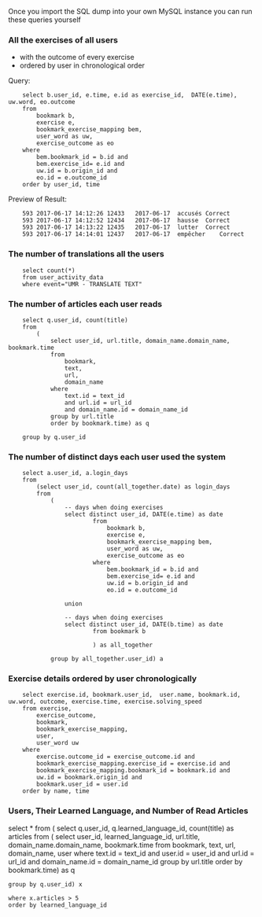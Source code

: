 Once you import the SQL dump into your own MySQL instance
you can run these queries yourself

### All the exercises of all users
- with the outcome of every exercise
- ordered by user in chronological order

Query:

		select b.user_id, e.time, e.id as exercise_id,  DATE(e.time), uw.word, eo.outcome
		from 
			bookmark b, 
			exercise e, 
			bookmark_exercise_mapping bem, 
			user_word as uw, 
			exercise_outcome as eo
		where
		    bem.bookmark_id = b.id and
		    bem.exercise_id= e.id and
		    uw.id = b.origin_id and
		    eo.id = e.outcome_id
		order by user_id, time

Preview of Result: 

		593	2017-06-17 14:12:26	12433	2017-06-17	accusés	Correct
		593	2017-06-17 14:12:52	12434	2017-06-17	hausse	Correct
		593	2017-06-17 14:13:22	12435	2017-06-17	lutter	Correct
		593	2017-06-17 14:14:01	12437	2017-06-17	empêcher	Correct



### The number of translations all the users

		select count(*)
		from user_activity_data
		where event="UMR - TRANSLATE TEXT"



### The number of articles each user reads

		select q.user_id, count(title)
		from 
			(
				select user_id, url.title, domain_name.domain_name, bookmark.time
				from 
					bookmark, 
					text, 
					url, 
					domain_name
				where 
					text.id = text_id
					and url.id = url_id
					and domain_name.id = domain_name_id
				group by url.title
				order by bookmark.time) as q

		group by q.user_id




### The number of distinct days each user used the system


		select a.user_id, a.login_days
		from 
			(select user_id, count(all_together.date) as login_days
			from 
				(
					-- days when doing exercises
					select distinct user_id, DATE(e.time) as date
							from 
								bookmark b, 
								exercise e, 
								bookmark_exercise_mapping bem, 
								user_word as uw, 
								exercise_outcome as eo
							where
							    bem.bookmark_id = b.id and
							    bem.exercise_id= e.id and
							    uw.id = b.origin_id and
							    eo.id = e.outcome_id

					union

					-- days when doing exercises
					select distinct user_id, DATE(b.time) as date
							from bookmark b
							
							) as all_together
				
				group by all_together.user_id) a

### Exercise details ordered by user chronologically

		select exercise.id, bookmark.user_id,  user.name, bookmark.id, uw.word, outcome, exercise.time, exercise.solving_speed
		from exercise, 
			exercise_outcome, 
			bookmark, 
			bookmark_exercise_mapping, 
			user,
			user_word uw
		where 
			exercise.outcome_id = exercise_outcome.id and
			bookmark_exercise_mapping.exercise_id = exercise.id and 
			bookmark_exercise_mapping.bookmark_id = bookmark.id and
			uw.id = bookmark.origin_id and
			bookmark.user_id = user.id 
		order by name, time


### Users, Their Learned Language, and Number of Read Articles
select *
from
(	select q.user_id, q.learned_language_id, count(title) as articles
	from 
		(
			select user_id, learned_language_id, url.title, domain_name.domain_name, bookmark.time
			from 
				bookmark, 
				text, 
				url, 
				domain_name,
				user
			where 
				text.id = text_id
				and user.id = user_id
				and url.id = url_id
				and domain_name.id = domain_name_id
			group by url.title
			order by bookmark.time) as q
	
	group by q.user_id) x

	where x.articles > 5
	order by learned_language_id


